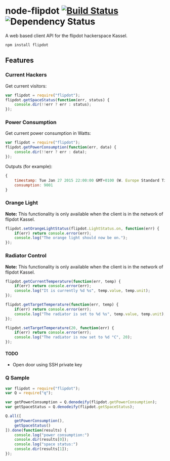 # node-flipdot [![Build Status](https://travis-ci.org/flipdot/node-flipdot.svg?branch=master)](https://travis-ci.org/flipdot/node-flipdot) ![Dependency Status](https://david-dm.org/flipdot/node-flipdot.svg)

A web based client API for the flipdot hackerspace Kassel.

```
npm install flipdot
```

## Features

### Current Hackers
Get current visitors:
```JavaScript
var flipdot = require("flipdot");
flipdot.getSpaceStatus(function(err, status) {
	console.dir(!!err ? err : status);
});
```

### Power Consumption
Get current power consumption in Watts:
```JavaScript
var flipdot = require("flipdot");
flipdot.getPowerConsumption(function(err, data) {
	console.dir(!!err ? err : data);
});
```
Outputs (for example):
```JavaScript
{
	timestamp: Tue Jan 27 2015 22:00:00 GMT+0100 (W. Europe Standard Time),
	consumption: 9001
}
```

### Orange Light
**Note:** This functionality is only available when the client is in the network of flipdot Kassel.
```JavaScript
flipdot.setOrangeLightStatus(flipdot.LightStatus.on, function(err) {
    if(err) return console.error(err);
    console.log("The orange light should now be on.");
});
```

### Radiator Control
**Note:** This functionality is only available when the client is in the network of flipdot Kassel.
```JavaScript
flipdot.getCurrentTemperature(function(err, temp) {
	if(err) return console.error(err);
    console.log("It is currently %d %s", temp.value, temp.unit);
});

flipdot.getTargetTemperature(function(err, temp) {
	if(err) return console.error(err);
    console.log("The radiator is set to %d %s", temp.value, temp.unit);
});

flipdot.setTargetTemperature(20, function(err) {
	if(err) return console.error(err);
    console.log("The radiator is now set to %d °C", 20);
});
```

#### TODO
- Open door using SSH private key

### Q Sample
```JavaScript
var flipdot = require("flipdot");
var Q = require("q");

var getPowerConsumption = Q.denodeify(flipdot.getPowerConsumption);
var getSpaceStatus = Q.denodeify(flipdot.getSpaceStatus);

Q.all([
	getPowerConsumption(),
	getSpaceStatus()
]).done(function(results) {
	console.log("power consumption:")
	console.dir(results[0]);
	console.log("space status:")
	console.dir(results[1]);
});
```
